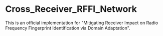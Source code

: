 # Cross_Receiver_RFFI_Network
This is an official implementation for "Mitigating Receiver Impact on Radio Frequency Fingerprint Identification via Domain Adaptation".

